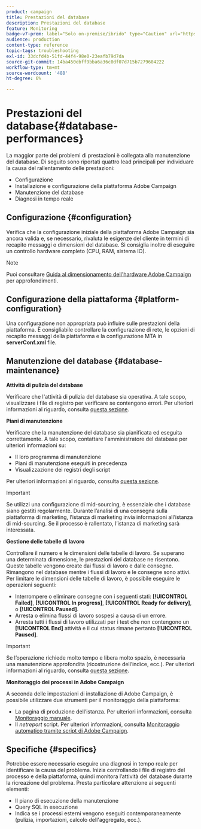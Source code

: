 ```yaml
---
product: campaign
title: Prestazioni del database
description: Prestazioni del database
feature: Monitoring
badge-v7-prem: label="Solo on-premise/ibrido" type="Caution" url="https://experienceleague.adobe.com/docs/campaign-classic/using/installing-campaign-classic/architecture-and-hosting-models/hosting-models-lp/hosting-models.html?lang=it" tooltip="Applicabile solo alle distribuzioni on-premise e ibride"
audience: production
content-type: reference
topic-tags: troubleshooting
exl-id: 33dcfd4b-51fd-44f4-98e0-23eafb79d7da
source-git-commit: 14ba450ebff9bba6a36c0df07d715b7279604222
workflow-type: tm+mt
source-wordcount: '488'
ht-degree: 6%

---
```


# Prestazioni del database{#database-performances}



La maggior parte dei problemi di prestazioni è collegata alla manutenzione del database. Di seguito sono riportati quattro lead principali per individuare la causa del rallentamento delle prestazioni:

* Configurazione
* Installazione e configurazione della piattaforma Adobe Campaign
* Manutenzione del database
* Diagnosi in tempo reale

## Configurazione {#configuration}

Verifica che la configurazione iniziale della piattaforma Adobe Campaign sia ancora valida e, se necessario, rivaluta le esigenze del cliente in termini di recapito messaggi o dimensioni del database. Si consiglia inoltre di eseguire un controllo hardware completo (CPU, RAM, sistema IO).

>[!NOTE]
>
>Puoi consultare [Guida al dimensionamento dell&#39;hardware Adobe Campaign](https://helpx.adobe.com/it/campaign/kb/hardware-sizing-guide.html) per approfondimenti.

## Configurazione della piattaforma {#platform-configuration}

Una configurazione non appropriata può influire sulle prestazioni della piattaforma. È consigliabile controllare la configurazione di rete, le opzioni di recapito messaggi della piattaforma e la configurazione MTA in **serverConf.xml** file.

## Manutenzione del database {#database-maintenance}

**Attività di pulizia del database**

Verificare che l&#39;attività di pulizia del database sia operativa. A tale scopo, visualizzare i file di registro per verificare se contengono errori. Per ulteriori informazioni al riguardo, consulta [questa sezione](../../production/using/database-cleanup-workflow.md).

**Piani di manutenzione**

Verificare che la manutenzione del database sia pianificata ed eseguita correttamente. A tale scopo, contattare l&#39;amministratore del database per ulteriori informazioni su:

* Il loro programma di manutenzione
* Piani di manutenzione eseguiti in precedenza
* Visualizzazione dei registri degli script

Per ulteriori informazioni al riguardo, consulta [questa sezione](../../production/using/recommendations.md).

>[!IMPORTANT]
>
>Se utilizzi una configurazione di mid-sourcing, è essenziale che i database siano gestiti regolarmente. Durante l’analisi di una consegna sulla piattaforma di marketing, l’istanza di marketing invia informazioni all’istanza di mid-sourcing. Se il processo è rallentato, l’istanza di marketing sarà interessata.

**Gestione delle tabelle di lavoro**

Controllare il numero e le dimensioni delle tabelle di lavoro. Se superano una determinata dimensione, le prestazioni del database ne risentono. Queste tabelle vengono create dai flussi di lavoro e dalle consegne. Rimangono nel database mentre i flussi di lavoro e le consegne sono attivi. Per limitare le dimensioni delle tabelle di lavoro, è possibile eseguire le operazioni seguenti:

* Interrompere o eliminare consegne con i seguenti stati: **[!UICONTROL Failed]**, **[!UICONTROL In progress]**, **[!UICONTROL Ready for delivery]**, o **[!UICONTROL Paused]**.
* Arresta o elimina flussi di lavoro sospesi a causa di un errore.
* Arresta tutti i flussi di lavoro utilizzati per i test che non contengono un **[!UICONTROL End]** attività e il cui status rimane pertanto **[!UICONTROL Paused]**.

>[!IMPORTANT]
>
>Se l’operazione richiede molto tempo e libera molto spazio, è necessaria una manutenzione approfondita (ricostruzione dell’indice, ecc.). Per ulteriori informazioni al riguardo, consulta [questa sezione](../../production/using/recommendations.md).

**Monitoraggio dei processi in Adobe Campaign**

A seconda delle impostazioni di installazione di Adobe Campaign, è possibile utilizzare due strumenti per il monitoraggio della piattaforma:

* La pagina di produzione dell’istanza. Per ulteriori informazioni, consulta [Monitoraggio manuale](../../production/using/monitoring-processes.md#manual-monitoring).
* Il *netreport* script. Per ulteriori informazioni, consulta [Monitoraggio automatico tramite script di Adobe Campaign](../../production/using/monitoring-processes.md#automatic-monitoring-via-adobe-campaign-scripts).

## Specifiche {#specifics}

Potrebbe essere necessario eseguire una diagnosi in tempo reale per identificare la causa del problema. Inizia controllando i file di registro del processo e della piattaforma, quindi monitora l’attività del database durante la ricreazione del problema. Presta particolare attenzione ai seguenti elementi:

* Il piano di esecuzione della manutenzione
* Query SQL in esecuzione
* Indica se i processi esterni vengono eseguiti contemporaneamente (pulizia, importazioni, calcolo dell&#39;aggregato, ecc.).
